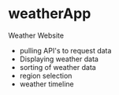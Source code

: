 # weatherApp
Weather Website 
- pulling API's to request data 
- Displaying weather data 
- sorting of weather data
- region selection 
- weather timeline
